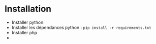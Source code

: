 # Installation
- Installer python
- Installer les dépendances python : ```pip install -r requirements.txt```
- Installer php
- 